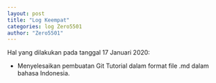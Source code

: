 ```yaml
---
layout: post
title: "Log Keempat"
categories: log Zero5501
author: "Zero5501"
---
```


  Hal yang dilakukan pada tanggal 17 Januari 2020:

  - Menyelesaikan pembuatan Git Tutorial dalam format file .md dalam bahasa Indonesia.
